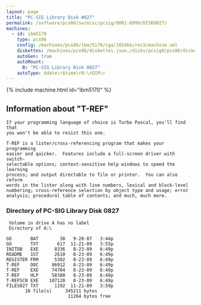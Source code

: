 ```yaml
---
layout: page
title: "PC-SIG Library Disk #827"
permalink: /software/pcx86/sw/misc/pcsig/0001-0999/DISK0827/
machines:
  - id: ibm5170
    type: pcx86
    config: /machines/pcx86/ibm/5170/cga/1024kb/rev3/machine.xml
    diskettes: /machines/pcx86/diskettes.json,/disks/pcsig0/pcx86/diskettes.json
    autoGen: true
    autoMount:
      B: "PC-SIG Library Disk 0827"
    autoType: $date\r$time\rB:\rDIR\r
---
```


{% include machine.html id="ibm5170" %}

## Information about "T-REF"

    If your programming language of choice is Turbo Pascal, you'll find that
    you won't be able to resist this one.
    
    T-REF is a lister/cross-referencing program that makes your programming
    easier and quicker.  Features include a full-screen driver with switch-
    selectable options; context-sensitive help windows to speed the learning
    process; and output directable to file or printer.  You can also reform
    words in the lister along with line numbers, lexical and block-level
    numbering; cross-reference selection by object type and usage; error
    analysis; procedural table of contents; and much, much more.

### Directory of PC-SIG Library Disk 0827

     Volume in drive A has no label
     Directory of A:\

    GO       BAT        38   9-28-87   3:44p
    GO       TXT       617  11-21-89   3:55p
    INITDB   EXE      8336   8-23-89   6:49p
    README   1ST      2610   8-23-89   6:49p
    REGISTER FRM      5302   8-23-89   6:49p
    T-REF    DOC     86912   8-23-89   6:49p
    T-REF    EXE     74704   8-23-89   6:49p
    T-REF    HLP     58380   8-23-89   6:49p
    T-REFSCN EXE    107120   8-23-89   6:49p
    FILES827 TXT      1192  11-21-89   3:59p
           10 file(s)     345211 bytes
                           11264 bytes free
